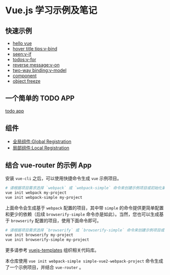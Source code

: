 # Vue.js 学习示例及笔记

## 快速示例

- [hello vue](example/1.html)
- [hover title tips:v-bind](example/2.html)
- [seen:v-if](example/3.html)
- [todos:v-for](example/4.html)
- [reverse message:v-on](example/5.html)
- [two-way binding:v-model](example/6.html)
- [component](example/7.html)
- [object freeze](example/8.html)

## 一个简单的 TODO APP

[todo app](example/todo-app.html)

## 组件

- [全局组件:Global Registration](example/c1.html)
- [局部组件:Local Registration](example/c2.html)

## 结合 vue-router 的示例 App

安装 `vue-cli` 之后，可以使用快捷命令生成 `vue` 示例项目。

```bash
# 请根据项目需求选择 `webpack` 或 `webpack-simple` 命令来创建示例项目或初始化新项目
vue init webpack my-project
vue init webpack-simple my-project
```

上面命令会生成基于 `webpack` 配置的项目，其中带 `simple` 的命令提供更简单配置和更少的依赖（后续 `browserify-simple` 命令亦是如此）。当然，您也可以生成基于 `browserify` 配置的项目，使用下面命令即可。

```bash
# 请根据项目需求选择 `browserify` 或 `browserify-simple` 命令来创建示例项目或初始化新项目
vue init browserify my-project
vue init browserify-simple my-project
```

更多请参考 [vuejs-templates](https://github.com/vuejs-templates) 组织相关代码库。

本仓库使用 `vue init webpack-simple simple-vue2-webpack-project` 命令生成了一个示例项目，并结合 `vue-router` 。

